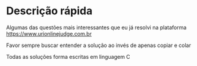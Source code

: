 # Descrição rápida
Algumas das questões mais interessantes que eu já resolvi na plataforma https://www.urionlinejudge.com.br

Favor sempre buscar entender a solução ao invés de apenas copiar e colar

Todas as soluções forma escritas em linguagem C
